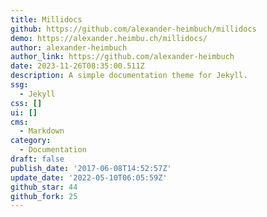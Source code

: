```yaml
---
title: Millidocs
github: https://github.com/alexander-heimbuch/millidocs
demo: https://alexander.heimbu.ch/millidocs/
author: alexander-heimbuch
author_link: https://github.com/alexander-heimbuch
date: 2023-11-26T08:35:00.511Z
description: A simple documentation theme for Jekyll.
ssg:
  - Jekyll
css: []
ui: []
cms:
  - Markdown
category:
  - Documentation
draft: false
publish_date: '2017-06-08T14:52:57Z'
update_date: '2022-05-10T06:05:59Z'
github_star: 44
github_fork: 25
---
```

